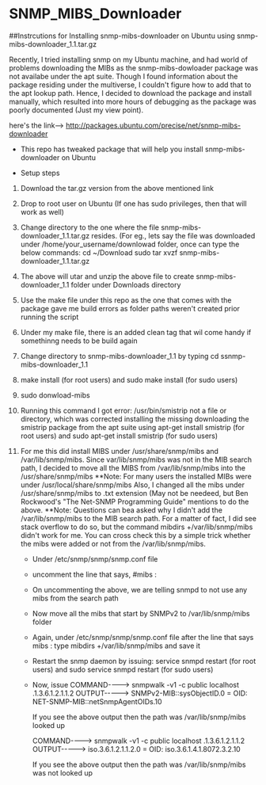 # SNMP_MIBS_Downloader
##Instrcutions for Installing snmp-mibs-downloader on Ubuntu using snmp-mibs-downloader_1.1.tar.gz

Recently, I tried installing snmp on my Ubuntu machine, and had world of problems downloading the MIBs as the snmp-mibs-dowloader
package was not availabe under the apt suite. Though I found information about the package residing under the multiverse, I couldn't 
figure how to add that to the apt lookup path. Hence, I decided to download the package and install manually, which resulted into 
more hours of debugging as the package was poorly documented (Just my view point). 

here's the link--> http://packages.ubuntu.com/precise/net/snmp-mibs-downloader

* This repo has tweaked package that will help you install snmp-mibs-downloader on Ubuntu 

* Setup steps 

1)  Download the tar.gz version from the above mentioned link
2)  Drop to root user on Ubuntu (If one has sudo privileges, then that will work as well)
3)  Change directory to the one where the file snmp-mibs-downloader_1.1.tar.gz resides. (For eg., lets say the file was 
    downloaded under /home/your_username/downlowad folder, once can type the below commands:
      cd ~/Download 
      sudo tar xvzf snmp-mibs-downloader_1.1.tar.gz
4)  The above will utar and unzip the above file to create snmp-mibs-downloader_1.1 folder under Downloads directory 
5)  Use the make file under this repo as the one that comes with the package gave me build errors as folder paths weren't created
    prior running the script
6)  Under my make file, there is an added clean tag that wil come handy if somethinng needs to be build again 
7)  Change directory to snmp-mibs-downloader_1.1 by typing cd ssnmp-mibs-downloader_1.1
8)  make install (for root users) and sudo make install (for sudo users)
9)  sudo donwload-mibs 
10) Running this command I got error: /usr/bin/smistrip not a file or directory, which was corrected installing the missing 
    downloading the smistrip package from the apt suite using
    apt-get install smistrip (for root users) and sudo apt-get install smistrip (for sudo users)
11) For me this did install MIBS under /usr/share/snmp/mibs and /var/lib/snmp/mibs. Since var/lib/snmp/mibs was not in the MIB search
    path, I decided to move all the MIBS from /var/lib/snmp/mibs into the /usr/share/snmp/mibs
  **Note: For many users the installed MIBs were under /usr/local/share/snmp/mibs
    Also, I changed all the mibs under /usr/share/snmp/mibs to .txt extension (May not be needeed, but Ben Rockwood's "The Net-SNMP
    Programming Guide" mentions to do the above. 
  **Note: Questions can bea asked why I didn't add the /var/lib/snmp/mibs to the MIB search path. For a matter of fact, I did see
    stack overflow to do so, but the command mibdirs +/var/lib/snmp/mibs didn't work for me. You can cross check this by a simple trick
    whether the mibs were added or not from the /var/lib/snmp/mibs.
    
    * Under /etc/snmp/snmp/snmp.conf file 
    * uncomment the line that says, #mibs :
    * On uncommenting the above, we are telling snmpd to not use any mibs from the search path 
    * Now move all the mibs that start by SNMPv2 to /var/lib/snmp/mibs folder 
    * Again, under /etc/snmp/snmp/snmp.conf file after the line that says mibs :
      type mibdirs +/var/lib/snmp/mibs and  save it
    * Restart the snmp daemon by issuing:
      service snmpd restart (for root users) and sudo service snmpd restart (for sudo users)
    * Now, issue 
      COMMAND----> snmpwalk -v1 -c public localhost .1.3.6.1.2.1.1.2
      OUTPUT-----> SNMPv2-MIB::sysObjectID.0 = OID: NET-SNMP-MIB::netSnmpAgentOIDs.10
      
      If you see the above output then the path was /var/lib/snmp/mibs looked up 
      
      COMMAND----> snmpwalk -v1 -c public localhost .1.3.6.1.2.1.1.2
      OUTPUT-----> iso.3.6.1.2.1.1.2.0 = OID: iso.3.6.1.4.1.8072.3.2.10
      
      If you see the above output then the path was /var/lib/snmp/mibs was not looked up 
      
      
